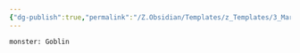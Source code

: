 ```yaml
---
{"dg-publish":true,"permalink":"/Z.Obsidian/Templates/z_Templates/3_Markdown/Combat Templates/Insert Monster (TTRPG Statblock)/"}
---
```


```statblock
monster: Goblin
```